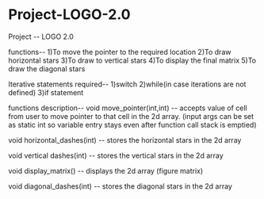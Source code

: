 # Project-LOGO-2.0
Project -- LOGO 2.0

functions--
1)To move the pointer to the required location
2)To draw horizontal stars 
3)To draw to vertical stars
4)To display the final matrix
5)To draw the diagonal stars

Iterative statements required--
1)switch
2)while(in case iterations are not defined)
3)if statement  

functions description--
void move_pointer(int,int) -- accepts value of cell from user to move pointer to that cell in the 2d array.
(input args can be set as static int so variable entry stays even after function call stack is emptied) 

void horizontal_dashes(int) -- stores the horizontal stars in the 2d array

void vertical dashes(int) -- stores the vertical stars in the 2d array

void display_matrix() -- displays the 2d array (figure matrix) 

void diagonal_dashes(int) -- stores the diagonal stars in the 2d array
          

